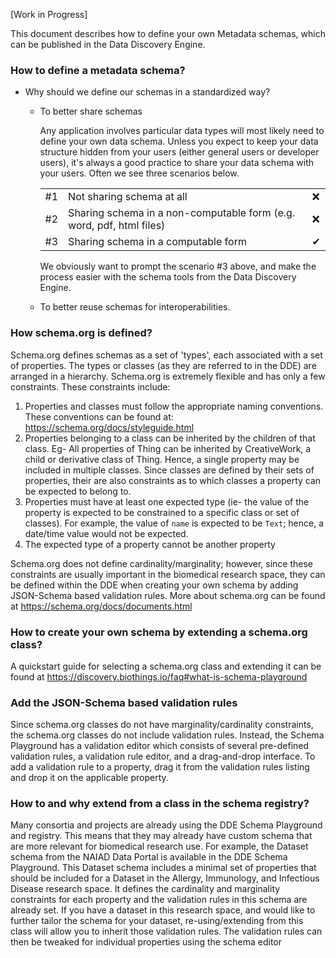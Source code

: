 [Work in Progress]

This document describes how to define your own Metadata schemas, which can be published in the Data Discovery Engine.

### How to define a metadata schema?

 * Why should we define our schemas in a standardized way?
 
   - To better share schemas
     
     Any application involves particular data types will most likely need to define your own data schema. Unless you expect to keep your data structure hidden from your users (either general users or developer users), it's always a good practice to share your data schema with your users. Often we see three scenarios below.
     
     |    |                           |     |
     | -- | ------------------------- | --- |
     | #1 | Not sharing schema at all | ❌ |
     | #2 | Sharing schema in a non-computable form (e.g. word, pdf, html files) | ❌ |
     | #3 | Sharing schema in a computable form | ✔ |
   
     We obviously want to prompt the scenario #3 above, and make the process easier with the schema tools from the Data Discovery Engine.

   - To better reuse schemas for interoperabilities.
   
### How schema.org is defined?
Schema.org defines schemas as a set of 'types', each associated with a set of properties. The types or classes (as they are referred to in the DDE) are arranged in a hierarchy. Schema.org is extremely flexible and has only a few constraints. These constraints include:
1. Properties and classes must follow the appropriate naming conventions. These conventions can be found at: https://schema.org/docs/styleguide.html 
2. Properties belonging to a class can be inherited by the children of that class. Eg- All properties of Thing can be inherited by CreativeWork, a child or derivative class of Thing. Hence, a single property may be included in multiple classes. Since classes are defined by their sets of properties, their are also constraints as to which classes a property can be expected to belong to.
3. Properties must have at least one expected type (ie- the value of the property is expected to be constrained to a specific class or set of classes). For example, the value of `name` is expected to be `Text`; hence, a date/time value would not be expected.
4. The expected type of a property cannot be another property

Schema.org does not define cardinality/marginality; however, since these constraints are usually important in the biomedical research space, they can be defined within the DDE when creating your own schema by adding JSON-Schema based validation rules. More about schema.org can be found at https://schema.org/docs/documents.html

### How to create your own schema by extending a schema.org class?
A quickstart guide for selecting a schema.org class and extending it can be found at https://discovery.biothings.io/faq#what-is-schema-playground

### Add the JSON-Schema based validation rules 
Since schema.org classes do not have marginality/cardinality constraints, the schema.org classes do not include validation rules. Instead, the Schema Playground has a validation editor which consists of several pre-defined validation rules, a validation rule editor, and a drag-and-drop interface. To add a validation rule to a property, drag it from the validation rules listing and drop it on the applicable property. 

### How to and why extend from a class in the schema registry?
Many consortia and projects are already using the DDE Schema Playground and registry. This means that they may already have custom schema that are more relevant for biomedical research use. For example, the Dataset schema from the NAIAD Data Portal is available in the DDE Schema Playground. This Dataset schema includes a minimal set of properties that should be included for a Dataset in the Allergy, Immunology, and Infectious Disease research space. It defines the cardinality and marginality constraints for each property and the validation rules in this schema are already set. If you have a dataset in this research space, and would like to further tailor the schema for your dataset, re-using/extending from this class will allow you to inherit those validation rules. The validation rules can then be tweaked for individual properties using the schema editor
